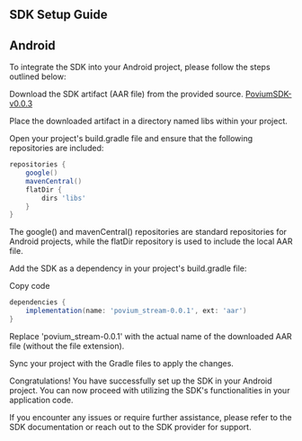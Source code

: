 ## SDK Setup Guide
## Android
To integrate the SDK into your Android project, please follow the steps outlined below:

Download the SDK artifact (AAR file) from the provided source. [PoviumSDK-v0.0.3](https://github.com/povium/povium-sdk/releases/tag/v0.0.3)

Place the downloaded artifact in a directory named libs within your project.

Open your project's build.gradle file and ensure that the following repositories are included:

```groovy
repositories {
    google()
    mavenCentral()
    flatDir {
        dirs 'libs'
    }
}
```
The google() and mavenCentral() repositories are standard repositories for Android projects, while the flatDir repository is used to include the local AAR file.

Add the SDK as a dependency in your project's build.gradle file:

Copy code
```groovy
dependencies {
    implementation(name: 'povium_stream-0.0.1', ext: 'aar')
}
```
Replace 'povium_stream-0.0.1' with the actual name of the downloaded AAR file (without the file extension).

Sync your project with the Gradle files to apply the changes.

Congratulations! You have successfully set up the SDK in your Android project. You can now proceed with utilizing the SDK's functionalities in your application code.

If you encounter any issues or require further assistance, please refer to the SDK documentation or reach out to the SDK provider for support.
